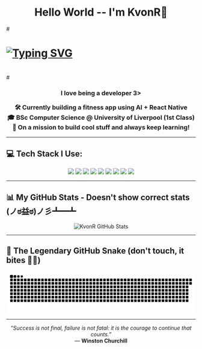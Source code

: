 <h1 align="center">Hello World -- I'm KvonR👋</h1>

#<p align="center">
#  <a href="https://github.com/DenverCoder1/readme-typing-svg">
#    <img src="https://readme-typing-svg.demolab.com?font=Fira+Code&weight=500&size=24&pause=1000&color=58A6FF&center=true&vCenter=true&width=1000&lines=CS+Graduate+•+AI+Curious+•+Fitness+App+Dev;React+Native+%7C+Python+%7C+Java+%7C+More;+Still+Learning+Daily+📚" alt="Typing SVG" />
#  </a>
#</p>

<h3 align="center">I love being a developer 3>

<p align="center">
  🛠️ Currently building a fitness app using AI + React Native<br>
  🎓 BSc Computer Science @ University of Liverpool (1st Class)<br>
  🎯 On a mission to build cool stuff and always keep learning!
</p>

---

## 💻 Tech Stack I Use:

<p align="center">
  <img src="https://img.shields.io/badge/Java-%23ED8B00.svg?style=for-the-badge&logo=openjdk&logoColor=white"/>
  <img src="https://img.shields.io/badge/MySQL-%2300f.svg?style=for-the-badge&logo=mysql&logoColor=white"/>
  <img src="https://img.shields.io/badge/React%20Native-20232A?style=for-the-badge&logo=react&logoColor=61DAFB"/>
  <img src="https://img.shields.io/badge/JavaScript-%23F7DF1E.svg?style=for-the-badge&logo=javascript&logoColor=black"/>
  <img src="https://img.shields.io/badge/HTML5-%23E34F26.svg?style=for-the-badge&logo=html5&logoColor=white"/>
  <img src="https://img.shields.io/badge/CSS3-%231572B6.svg?style=for-the-badge&logo=css3&logoColor=white"/>
  <img src="https://img.shields.io/badge/PHP-%23777BB4.svg?style=for-the-badge&logo=php&logoColor=white"/>
  <img src="https://img.shields.io/badge/Swift-F54A2A?style=for-the-badge&logo=swift&logoColor=white"/>
  <img src="https://img.shields.io/badge/Python-%233776AB.svg?style=for-the-badge&logo=python&logoColor=white"/>
</p>

---

## 📊 My GitHub Stats - Doesn't show correct stats (ノಠ益ಠ)ノ彡┻━┻ 

<p align="center">
  <img src="https://github-readme-stats.vercel.app/api?username=KvonR&show_icons=true&theme=radical&count_private=true" alt="KvonR GitHub Stats" />
</p>

---

## 🐍 The Legendary GitHub Snake (don't touch, it bites 🐍😎)

<picture>
  <source media="(prefers-color-scheme: dark)" srcset="https://raw.githubusercontent.com/kvonr/kvonr/output/github-snake-dark.svg" />
  <source media="(prefers-color-scheme: light)" srcset="https://raw.githubusercontent.com/kvonr/kvonr/output/github-snake.svg" />
  <img alt="github-snake" src="https://raw.githubusercontent.com/kvonr/kvonr/output/github-snake.svg" />
</picture>

---

<p align="center">
  <i>“Success is not final, failure is not fatal: it is the courage to continue that counts.”</i><br>
  — <strong>Winston Churchill</strong>
</p>
